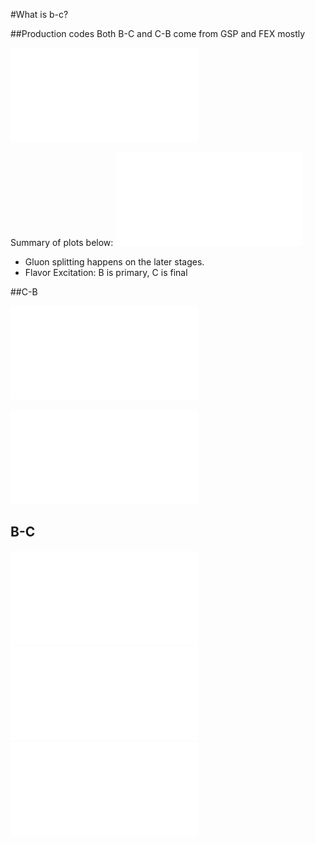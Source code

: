 #What is b-c?

##Production codes
Both B-C and C-B come from GSP and FEX mostly

![](Draw_bprodcode45bprodcode54.pdf)

Summary of plots below:
![](Draw_flavproc54_1.pdf)

 * Gluon splitting happens on the later stages.
 * Flavor Excitation: B is primary, C is final

##C-B

![](Draw_flavproc45_0.pdf)

<!--![](Draw_flavproc45_1.pdf)-->

![](Draw_flavproc45_2.pdf)


## B-C


![](Draw_flavproc54_0.pdf)
![](Draw_flavproc54_1.pdf)
![](Draw_flavproc54_2.pdf)


